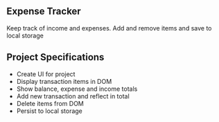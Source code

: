 ## Expense Tracker
Keep track of income and expenses. Add and remove items and save to local storage

## Project Specifications
- Create UI for project
- Display transaction items in DOM
- Show balance, expense and income totals
- Add new transaction and reflect in total
- Delete items from DOM
- Persist to local storage